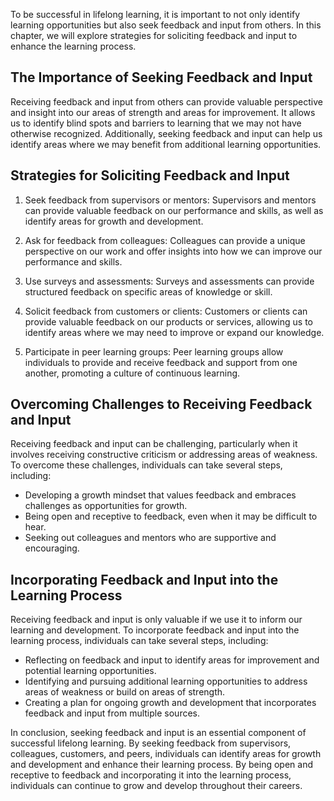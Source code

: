 
To be successful in lifelong learning, it is important to not only identify learning opportunities but also seek feedback and input from others. In this chapter, we will explore strategies for soliciting feedback and input to enhance the learning process.

The Importance of Seeking Feedback and Input
--------------------------------------------

Receiving feedback and input from others can provide valuable perspective and insight into our areas of strength and areas for improvement. It allows us to identify blind spots and barriers to learning that we may not have otherwise recognized. Additionally, seeking feedback and input can help us identify areas where we may benefit from additional learning opportunities.

Strategies for Soliciting Feedback and Input
--------------------------------------------

1. Seek feedback from supervisors or mentors: Supervisors and mentors can provide valuable feedback on our performance and skills, as well as identify areas for growth and development.

2. Ask for feedback from colleagues: Colleagues can provide a unique perspective on our work and offer insights into how we can improve our performance and skills.

3. Use surveys and assessments: Surveys and assessments can provide structured feedback on specific areas of knowledge or skill.

4. Solicit feedback from customers or clients: Customers or clients can provide valuable feedback on our products or services, allowing us to identify areas where we may need to improve or expand our knowledge.

5. Participate in peer learning groups: Peer learning groups allow individuals to provide and receive feedback and support from one another, promoting a culture of continuous learning.

Overcoming Challenges to Receiving Feedback and Input
-----------------------------------------------------

Receiving feedback and input can be challenging, particularly when it involves receiving constructive criticism or addressing areas of weakness. To overcome these challenges, individuals can take several steps, including:

* Developing a growth mindset that values feedback and embraces challenges as opportunities for growth.
* Being open and receptive to feedback, even when it may be difficult to hear.
* Seeking out colleagues and mentors who are supportive and encouraging.

Incorporating Feedback and Input into the Learning Process
----------------------------------------------------------

Receiving feedback and input is only valuable if we use it to inform our learning and development. To incorporate feedback and input into the learning process, individuals can take several steps, including:

* Reflecting on feedback and input to identify areas for improvement and potential learning opportunities.
* Identifying and pursuing additional learning opportunities to address areas of weakness or build on areas of strength.
* Creating a plan for ongoing growth and development that incorporates feedback and input from multiple sources.

In conclusion, seeking feedback and input is an essential component of successful lifelong learning. By seeking feedback from supervisors, colleagues, customers, and peers, individuals can identify areas for growth and development and enhance their learning process. By being open and receptive to feedback and incorporating it into the learning process, individuals can continue to grow and develop throughout their careers.
